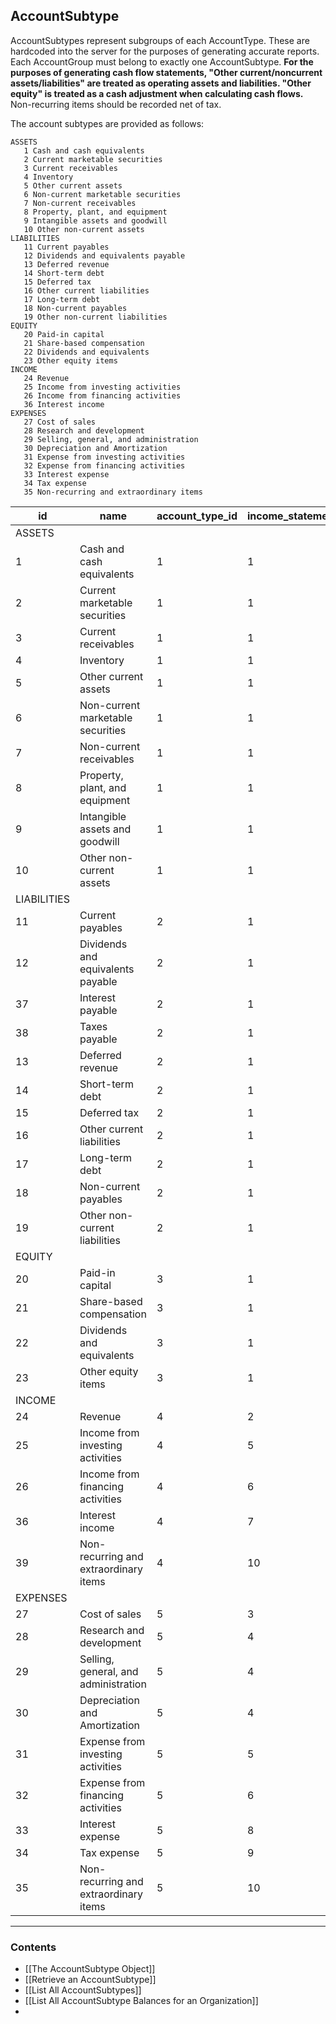 ## AccountSubtype


AccountSubtypes represent subgroups of each AccountType. These are hardcoded into the server for the purposes of generating accurate reports. Each AccountGroup must belong to exactly one AccountSubtype. **For the purposes of generating cash flow statements,  "Other current/noncurrent assets/liabilities" are treated as operating assets and liabilities. "Other equity" is treated as a cash adjustment when calculating cash flows.**
Non-recurring items should be recorded net of tax.

The account subtypes are provided as follows:

```
ASSETS
   1 Cash and cash equivalents
   2 Current marketable securities 
   3 Current receivables 
   4 Inventory 
   5 Other current assets
   6 Non-current marketable securities
   7 Non-current receivables 
   8 Property, plant, and equipment 
   9 Intangible assets and goodwill
   10 Other non-current assets
LIABILITIES
   11 Current payables 
   12 Dividends and equivalents payable 
   13 Deferred revenue 
   14 Short-term debt 
   15 Deferred tax 
   16 Other current liabilities
   17 Long-term debt 
   18 Non-current payables 
   19 Other non-current liabilities
EQUITY
   20 Paid-in capital 
   21 Share-based compensation
   22 Dividends and equivalents 
   23 Other equity items
INCOME
   24 Revenue
   25 Income from investing activities
   26 Income from financing activities
   36 Interest income
EXPENSES
   27 Cost of sales
   28 Research and development
   29 Selling, general, and administration
   30 Depreciation and Amortization 
   31 Expense from investing activities
   32 Expense from financing activities
   33 Interest expense 
   34 Tax expense 
   35 Non-recurring and extraordinary items
```

| id          | name                                  | account_type_id | income_statement_format_position_id | cash_flow_format_position_id | balance_sheet_format_position_id | cash_item                               | relevant_to_taxes_paid | relevant_to_interest_paid | relevant_to_dividends_paid | relevant_to_depreciation_amortization |
|-------------|---------------------------------------|-----------------|-------------------------------------|------------------------------|----------------------------------|-----------------------------------------|------------------------|---------------------------|----------------------------|--------------------------|
| ASSETS      |                                       |                 |                                     |                              |                                  |                                         |                        |                           |                            |                          |
|           1 | Cash and cash equivalents             |               1 |                                   1 |                            5 |                                2 |                   TRUE                  |          FALSE         |           FALSE           |            FALSE           |           FALSE          |
|           2 | Current marketable securities         |               1 |                                   1 |                            3 |                                2 |                  FALSE                  |          FALSE         |           FALSE           |            FALSE           |           FALSE          |
|           3 | Current receivables                   |               1 |                                   1 |                            2 |                                2 |                  FALSE                  |          FALSE         |           FALSE           |            FALSE           |           FALSE          |
|           4 | Inventory                             |               1 |                                   1 |                            2 |                                2 |                  FALSE                  |          FALSE         |           FALSE           |            FALSE           |           FALSE          |
|           5 | Other current assets                  |               1 |                                   1 |                            2 |                                2 |                  FALSE                  |          FALSE         |           FALSE           |            FALSE           |           FALSE          |
|           6 | Non-current marketable securities     |               1 |                                   1 |                            3 |                                3 |                  FALSE                  |          FALSE         |           FALSE           |            FALSE           |           FALSE          |
|           7 | Non-current receivables               |               1 |                                   1 |                            2 |                                3 |                  FALSE                  |          FALSE         |           FALSE           |            FALSE           |           FALSE          |
|           8 | Property, plant, and equipment        |               1 |                                   1 |                            3 |                                3 |                  FALSE                  |          FALSE         |           FALSE           |            FALSE           |           TRUE           |
|           9 | Intangible assets and goodwill        |               1 |                                   1 |                            3 |                                3 |                  FALSE                  |          FALSE         |           FALSE           |            FALSE           |           TRUE           |
|          10 | Other non-current assets              |               1 |                                   1 |                            2 |                                3 |                  FALSE                  |          FALSE         |           FALSE           |            FALSE           |           FALSE          |
| LIABILITIES |                                       |                 |                                     |                              |                                  |                                         |                        |                           |                            |                          |
|          11 | Current payables                      |               2 |                                   1 |                            2 |                                4 |                  FALSE                  |          FALSE         |           FALSE           |            FALSE           |           FALSE          |
|          12 | Dividends and equivalents payable     |               2 |                                   1 |                            4 |                                4 |                  FALSE                  |          FALSE         |           FALSE           |            TRUE            |           FALSE          |
|          37 | Interest payable                      |               2 |                                   1 |                            2 |                                4 |                  FALSE                  |          FALSE         |            TRUE           |            FALSE           |           FALSE          |
|          38 | Taxes payable                         |               2 |                                   1 |                            2 |                                4 |                  FALSE                  |          TRUE          |           FALSE           |            FALSE           |           FALSE          |
|          13 | Deferred revenue                      |               2 |                                   1 |                            2 |                                4 |                  FALSE                  |          FALSE         |           FALSE           |            FALSE           |           FALSE          |
|          14 | Short-term debt                       |               2 |                                   1 |                            4 |                                4 |                  FALSE                  |          FALSE         |           FALSE           |            FALSE           |           FALSE          |
|          15 | Deferred tax                          |               2 |                                   1 |                            2 |                                4 |                  FALSE                  |          TRUE          |           FALSE           |            FALSE           |           FALSE          |
|          16 | Other current liabilities             |               2 |                                   1 |                            2 |                                4 |                  FALSE                  |          FALSE         |           FALSE           |            FALSE           |           FALSE          |
|          17 | Long-term debt                        |               2 |                                   1 |                            4 |                                5 |                  FALSE                  |          FALSE         |           FALSE           |            FALSE           |           FALSE          |
|          18 | Non-current payables                  |               2 |                                   1 |                            2 |                                5 |                  FALSE                  |          FALSE         |           FALSE           |            FALSE           |           FALSE          |
|          19 | Other non-current liabilities         |               2 |                                   1 |                            2 |                                5 |                  FALSE                  |          FALSE         |           FALSE           |            FALSE           |           FALSE          |
| EQUITY      |                                       |                 |                                     |                              |                                  |                                         |                        |                           |                            |                          |
|          20 | Paid-in capital                       |               3 |                                   1 |                            4 |                                6 |                  FALSE                  |          FALSE         |           FALSE           |            FALSE           |           FALSE          |
|          21 | Share-based compensation              |               3 |                                   1 |                            2 |                                7 |                  FALSE                  |          FALSE         |           FALSE           |            FALSE           |           FALSE          |
|          22 | Dividends and equivalents             |               3 |                                   1 |                            4 |                                8 |                  FALSE                  |          FALSE         |           FALSE           |            TRUE            |           FALSE          |
|          23 | Other equity items                    |               3 |                                   1 |                            4 |                                9 |                  FALSE                  |          FALSE         |           FALSE           |            FALSE           |           FALSE          |
| INCOME      |                                       |                 |                                     |                              |                                  |                                         |                        |                           |                            |                          |
|          24 | Revenue                               |               4 |                                   2 |                            2 |                                1 |                   TRUE                  |          FALSE         |           FALSE           |            FALSE           |           FALSE          |
|          25 | Income from investing activities      |               4 |                                   5 |                            3 |                                1 |                   TRUE                  |          FALSE         |           FALSE           |            FALSE           |           FALSE          |
|          26 | Income from financing activities      |               4 |                                   6 |                            4 |                                1 |                   TRUE                  |          FALSE         |           FALSE           |            FALSE           |           FALSE          |
|          36 | Interest income                       |               4 |                                   7 |                            2 |                                1 |                   TRUE                  |          FALSE         |           FALSE           |            FALSE           |           FALSE          |
|          39 | Non-recurring and extraordinary items |               4 |                                  10 |                            2 |                                1 |                   TRUE                  |          FALSE         |           FALSE           |            FALSE           |           FALSE          |
| EXPENSES    |                                       |                 |                                     |                              |                                  |                                         |                        |                           |                            |                          |
|          27 | Cost of sales                         |               5 |                                   3 |                            2 |                                1 |                   TRUE                  |          FALSE         |           FALSE           |            FALSE           |           FALSE          |
|          28 | Research and development              |               5 |                                   4 |                            2 |                                1 |                   TRUE                  |          FALSE         |           FALSE           |            FALSE           |           FALSE          |
|          29 | Selling, general, and administration  |               5 |                                   4 |                            2 |                                1 |                   TRUE                  |          FALSE         |           FALSE           |            FALSE           |           FALSE          |
|          30 | Depreciation and Amortization         |               5 |                                   4 |                            2 |                                1 |                  FALSE                  |          FALSE         |           FALSE           |            FALSE           |           TRUE           |
|          31 | Expense from investing activities     |               5 |                                   5 |                            3 |                                1 |                   TRUE                  |          FALSE         |           FALSE           |            FALSE           |           FALSE          |
|          32 | Expense from financing activities     |               5 |                                   6 |                            4 |                                1 |                   TRUE                  |          FALSE         |           FALSE           |            FALSE           |           FALSE          |
|          33 | Interest expense                      |               5 |                                   8 |                            2 |                                1 |                   TRUE                  |          FALSE         |            TRUE           |            FALSE           |           FALSE          |
|          34 | Tax expense                           |               5 |                                   9 |                            2 |                                1 |                   TRUE                  |          TRUE          |           FALSE           |            FALSE           |           FALSE          |
|          35 | Non-recurring and extraordinary items |               5 |                                  10 |                            2 |                                1 |                   TRUE                  |          FALSE         |           FALSE           |            FALSE           |           FALSE          |
___
### Contents
- [[The AccountSubtype Object]]
- [[Retrieve an AccountSubtype]]
- [[List All AccountSubtypes]]
- [[List All AccountSubtype Balances for an Organization]]
-